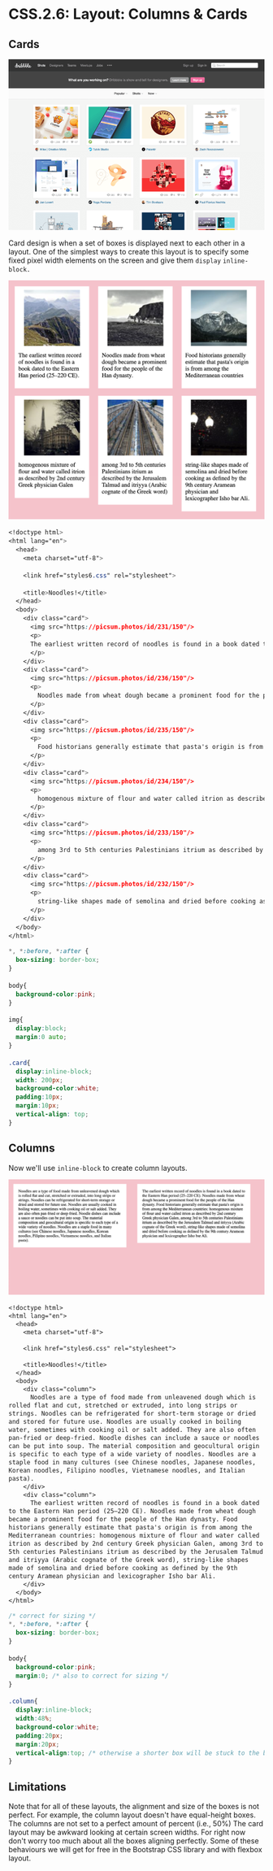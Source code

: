 # CSS.2.6: Layout: Columns & Cards

## Cards

![](../../.gitbook/assets/cards-layout.png)

Card design is when a set of boxes is displayed next to each other in a layout. One of the simplest ways to create this layout is to specify some fixed pixel width elements on the screen and give them `display` `inline-block.`

![](../../.gitbook/assets/cards.png)

```css
<!doctype html>
<html lang="en">
  <head>
    <meta charset="utf-8">

    <link href="styles6.css" rel="stylesheet">

    <title>Noodles!</title>
  </head>
  <body>
    <div class="card">
      <img src="https://picsum.photos/id/231/150"/>
      <p>
      The earliest written record of noodles is found in a book dated to the Eastern Han period (25–220 CE).
      </p>
    </div>
    <div class="card">
      <img src="https://picsum.photos/id/236/150"/>
      <p>
        Noodles made from wheat dough became a prominent food for the people of the Han dynasty.
      </p>
    </div>
    <div class="card">
      <img src="https://picsum.photos/id/235/150"/>
      <p>
        Food historians generally estimate that pasta's origin is from among the Mediterranean countries
      </p>
    </div>
    <div class="card">
      <img src="https://picsum.photos/id/234/150"/>
      <p>
        homogenous mixture of flour and water called itrion as described by 2nd century Greek physician Galen
      </p>
    </div>
    <div class="card">
      <img src="https://picsum.photos/id/233/150"/>
      <p>
        among 3rd to 5th centuries Palestinians itrium as described by the Jerusalem Talmud and itriyya (Arabic cognate of the Greek word)
      </p>
    </div>
    <div class="card">
      <img src="https://picsum.photos/id/232/150"/>
      <p>
        string-like shapes made of semolina and dried before cooking as defined by the 9th century Aramean physician and lexicographer Isho bar Ali.
      </p>
    </div>
  </body>
</html>

```

```css
*, *:before, *:after {
  box-sizing: border-box;
}

body{
  background-color:pink;
}

img{
  display:block;
  margin:0 auto;
}

.card{
  display:inline-block;
  width: 200px;
  background-color:white;
  padding:10px;
  margin:10px;
  vertical-align: top;
}
```

## Columns

Now we'll use `inline-block` to create column layouts.

![](../../.gitbook/assets/two-column.png)

```markup
<!doctype html>
<html lang="en">
  <head>
    <meta charset="utf-8">

    <link href="styles6.css" rel="stylesheet">

    <title>Noodles!</title>
  </head>
  <body>
    <div class="column">
      Noodles are a type of food made from unleavened dough which is rolled flat and cut, stretched or extruded, into long strips or strings. Noodles can be refrigerated for short-term storage or dried and stored for future use. Noodles are usually cooked in boiling water, sometimes with cooking oil or salt added. They are also often pan-fried or deep-fried. Noodle dishes can include a sauce or noodles can be put into soup. The material composition and geocultural origin is specific to each type of a wide variety of noodles. Noodles are a staple food in many cultures (see Chinese noodles, Japanese noodles, Korean noodles, Filipino noodles, Vietnamese noodles, and Italian pasta).
    </div>
    <div class="column">
      The earliest written record of noodles is found in a book dated to the Eastern Han period (25–220 CE). Noodles made from wheat dough became a prominent food for the people of the Han dynasty. Food historians generally estimate that pasta's origin is from among the Mediterranean countries: homogenous mixture of flour and water called itrion as described by 2nd century Greek physician Galen, among 3rd to 5th centuries Palestinians itrium as described by the Jerusalem Talmud and itriyya (Arabic cognate of the Greek word), string-like shapes made of semolina and dried before cooking as defined by the 9th century Aramean physician and lexicographer Isho bar Ali.
    </div>
  </body>
</html>

```

```css
/* correct for sizing */
*, *:before, *:after {
  box-sizing: border-box;
}

body{
  background-color:pink;
  margin:0; /* also to correct for sizing */
}

.column{
  display:inline-block;
  width:48%;
  background-color:white;
  padding:20px;
  margin:20px;
  vertical-align:top; /* otherwise a shorter box will be stuck to the baseline of the taller box */
}
```

## Limitations

Note that for all of these layouts, the alignment and size of the boxes is not perfect. For example, the column layout doesn't have equal-height boxes. The columns are not set to a perfect amount of percent \(i.e., 50%\) The card layout may be awkward looking at certain screen widths. For right now don't worry too much about all the boxes aligning perfectly. Some of these behaviours we will get for free in the Bootstrap CSS library and with flexbox layout.

